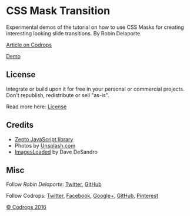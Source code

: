 # CSS Mask Transition

Experimental demos of the tutorial on how to use CSS Masks for creating interesting looking slide transitions. By Robin Delaporte.

[Article on Codrops](http://tympanus.net/codrops/?p=28121)

[Demo](http://tympanus.net/Tutorials/CSSMaskTransition/)

## License

Integrate or build upon it for free in your personal or commercial projects. Don't republish, redistribute or sell "as-is". 

Read more here: [License](http://tympanus.net/codrops/licensing/)

## Credits

* [Zepto JavaScript library](http://zeptojs.com/)
* Photos by [Unsplash.com](http://unsplash.com)
* [ImagesLoaded](http://imagesloaded.desandro.com/) by Dave DeSandro

## Misc

Follow *Robin Delaporte*: [Twitter](https://twitter.com/not__robin), [GitHub](https://github.com/robin-dela) 

Follow Codrops: [Twitter](http://www.twitter.com/codrops), [Facebook](http://www.facebook.com/pages/Codrops/159107397912), [Google+](https://plus.google.com/101095823814290637419), [GitHub](https://github.com/codrops), [Pinterest](http://www.pinterest.com/codrops/)

[© Codrops 2016](http://www.codrops.com)





